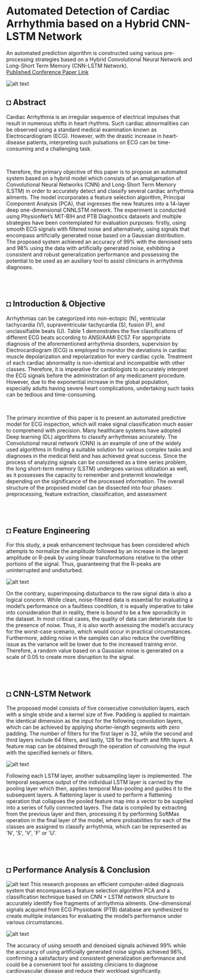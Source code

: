 # **Automated Detection of Cardiac Arrhythmia based on a Hybrid CNN-LSTM Network**
An automated prediction algorithm is constructed using various pre-processing strategies based on a Hybrid Convolutional Neural Network and Long-Short Term Memory (CNN-LSTM Network). 
</br>
[Published Conference Paper Link](https://link.springer.com/chapter/10.1007/978-981-16-8774-7_32)

![alt text](https://github.com/shahriar-rahman/Automated-Detection-of-Cardiac-Arrhythmia/blob/main/img/arrhythmia.jpg)

## ◘ Abstract
Cardiac Arrhythmia is an irregular sequence of electrical impulses
that result in numerous shifts in heart rhythms. Such cardiac abnormalities
can be observed using a standard medical examination known as Electrocardiogram (ECG). However, with the drastic increase in heart-disease patients, interpreting such pulsations on ECG can be time-consuming and a challenging task.

</br>

Therefore, the primary objective of this paper is to propose an automated system based on a hybrid model which consists of an amalgamation of Convolutional Neural Networks (CNN) and Long-Short Term Memory (LSTM) in order to accurately detect and classify several cardiac arrhythmia ailments. The model incorporates a feature selection algorithm, Principal Component Analysis (PCA), that ingresses the new features into a 14-layer deep one-dimensional CNNLSTM network. The experiment is conducted using PhysionNet’s MIT-BIH and PTB Diagnostics datasets and multiple strategies have been contemplated for evaluation purposes: firstly, using smooth ECG signals with filtered noise and alternatively, using signals that encompass artificially generated noise based on a Gaussian distribution. The proposed system achieved an accuracy of 99% with the denoised sets and 98% using the data with artificially generated noise, exhibiting a consistent and robust generalization performance and possessing the potential to be used as an auxiliary tool to assist clinicians in arrhythmia diagnoses.

</br></br>

## ◘ Introduction & Objective
Arrhythmias can be categorized into non-ectopic (N), ventricular tachycardia (V), supraventricular tachycardia (S), fusion (F), and unclassifiable beats (U). Table 1 demonstrates the five classifications of different ECG beats according to ANSI/AAMI EC57. For appropriate diagnosis of the aforementioned arrhythmia disorders, supervision by Electrocardiogram (ECG) is employed to monitor the deviations in cardiac
muscle depolarization and repolarization for every cardiac cycle. Treatment of each cardiac abnormality is non-identical and incompatible with other classes. Therefore, it is imperative for cardiologists to accurately interpret the ECG signals before the administration of any medicament procedure. However, due to the exponential increase in the global population, especially adults having severe heart complications, undertaking such tasks can be tedious and time-consuming.

</br>

The primary incentive of this paper is to present an automated predictive model for ECG inspection, which will make signal classification much easier to comprehend with precision. Many healthcare systems have adopted Deep learning (DL) algorithms to classify arrhythmias accurately. The Convolutional neural network (CNN) is an example of one of the widely used algorithms in finding a suitable solution for various complex tasks and diagnoses in the medical field and has achieved great success. Since the process of analyzing signals can be considered as a time series problem, the long short-term memory (LSTM) undergoes various utilization as well, as it possesses the capacity to remember and pretermit knowledge depending on the significance of the processed information. The overall structure of the proposed model can be dissected into four phases: preprocessing, feature extraction, classification, and assessment

</br></br>

## ◘ Feature Engineering
For this study, a peak enhancement technique has been considered which attempts to normalize the amplitude followed by an increase in the largest amplitude or R-peak by using linear transformations relative to the other portions of the signal. Thus, guaranteeing that the R-peaks are uninterrupted and undisturbed.

![alt text](https://github.com/shahriar-rahman/Automated-Detection-of-Cardiac-Arrhythmia/blob/main/Diagrams/SignalEngineering.PNG)

On the contrary, superimposing disturbance to the raw signal data is also a logical concern. While clean, noise-filtered data is essential for evaluating a model’s performance on a faultless condition, it is equally imperative to take into consideration that in reality, there is bound to be a few sporadicity in the dataset. In most critical cases, the quality of data can deteriorate due to the presence of noise.
Thus, it is also worth assessing the model’s accuracy for the worst-case scenario, which would occur in practical circumstances. Furthermore, adding noise in the samples can also reduce the overfitting issue as the variance will be lower due to the increased training error. Therefore, a random value based on a Gaussian noise is generated on a scale of 0.05 to create more disruption to the signal.


</br></br>


## ◘ CNN-LSTM Network
The proposed model consists of five consecutive convolution layers, each with a single stride and a kernel size of five. Padding is applied to maintain the identical dimension as the input for the following convolution layers, which can be achieved by applying shorter-length segments with zero padding. The number of filters for the first
layer is 32, while the second and third layers include 64 filters, and lastly, 128 for the
fourth and fifth layers. A feature map can be obtained through the operation of convolving the input with the specified kernels or filters.

![alt text](https://github.com/shahriar-rahman/Automated-Detection-of-Cardiac-Arrhythmia/blob/main/Diagrams/CNN-LSTM.PNG)

Following each LSTM layer, another subsampling layer is implemented. The temporal sequence output of the individual LSTM layer is carried by the pooling layer which then, applies temporal Max-pooling and guides it to the subsequent layers. A flattening layer is used to perform a flattening operation that collapses the pooled feature map into a vector to be supplied into a series of fully connected layers. The data is compiled by extracting from the previous layer and then, processing it by performing SoftMax operation in the final layer of the model, where probabilities for each of the classes are assigned to classify arrhythmia, which can be represented as 'N', 'S', 'V', 'F' or 'U'. 


</br></br>

## ◘ Performance Analysis & Conclusion
![alt text](https://github.com/shahriar-rahman/Automated-Detection-of-Cardiac-Arrhythmia/blob/main/Diagrams/ResultsTabular.PNG)
This research proposes an efficient computer-aided diagnosis system that encompasses a feature selection algorithm PCA and a classification technique based on CNN + LSTM network structure to accurately identify five fragments of arrhythmia ailments. One-dimensional signals acquired from ECG Physiobank (PTB) database are synthesized to create multiple instances for evaluating the model’s performance under various circumstances.

![alt text](https://github.com/shahriar-rahman/Automated-Detection-of-Cardiac-Arrhythmia/blob/main/Diagrams/ConfusionMatrix.PNG)

The accuracy of using smooth and denoised signals achieved 99% while the accuracy of using artificially generated noise signals achieved 98%, confirming a satisfactory and consistent generalization performance and could be a convenient tool for assisting clinicians to diagnose cardiovascular disease and reduce their workload significantly.

</br>
